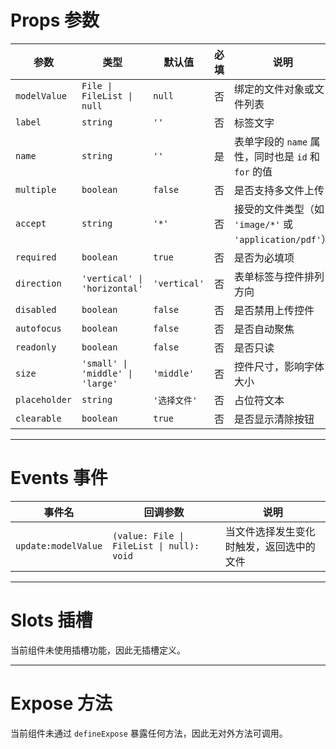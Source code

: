 # Props 参数

| 参数         | 类型                                                                 | 默认值      | 必填 | 说明                                                                 |
|------------|--------------------------------------------------------------------|----------|----|----------------------------------------------------------------------|
| `modelValue` | `File \| FileList \| null`                                        | `null`   | 否  | 绑定的文件对象或文件列表                                                   |
| `label`      | `string`                                                          | `''`     | 否  | 标签文字                                                               |
| `name`       | `string`                                                          | `''`     | 是  | 表单字段的 `name` 属性，同时也是 `id` 和 `for` 的值                          |
| `multiple`   | `boolean`                                                         | `false`  | 否  | 是否支持多文件上传                                                       |
| `accept`     | `string`                                                          | `'*'`    | 否  | 接受的文件类型（如 `'image/*'` 或 `'application/pdf'`）                      |
| `required`   | `boolean`                                                         | `true`   | 否  | 是否为必填项                                                             |
| `direction`  | `'vertical' \| 'horizontal'`                                      | `'vertical'` | 否  | 表单标签与控件排列方向                                                      |
| `disabled`   | `boolean`                                                         | `false`  | 否  | 是否禁用上传控件                                                         |
| `autofocus`  | `boolean`                                                         | `false`  | 否  | 是否自动聚焦                                                            |
| `readonly`   | `boolean`                                                         | `false`  | 否  | 是否只读                                                               |
| `size`       | `'small' \| 'middle' \| 'large'`                                  | `'middle'`   | 否  | 控件尺寸，影响字体大小                                                     |
| `placeholder`| `string`                                                          | `'选择文件'` | 否  | 占位符文本                                                             |
| `clearable`  | `boolean`                                                         | `true`   | 否  | 是否显示清除按钮                                                         |

---

# Events 事件

| 事件名             | 回调参数                          | 说明                       |
|------------------|-------------------------------|--------------------------|
| `update:modelValue` | `(value: File \| FileList \| null): void` | 当文件选择发生变化时触发，返回选中的文件 |

---

# Slots 插槽

当前组件未使用插槽功能，因此无插槽定义。

---

# Expose 方法

当前组件未通过 `defineExpose` 暴露任何方法，因此无对外方法可调用。